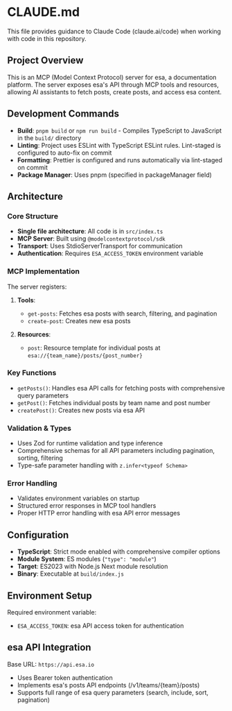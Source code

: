 # CLAUDE.md

This file provides guidance to Claude Code (claude.ai/code) when working with code in this repository.

## Project Overview

This is an MCP (Model Context Protocol) server for esa, a documentation platform. The server exposes esa's API through MCP tools and resources, allowing AI assistants to fetch posts, create posts, and access esa content.

## Development Commands

- **Build**: `pnpm build` or `npm run build` - Compiles TypeScript to JavaScript in the `build/` directory
- **Linting**: Project uses ESLint with TypeScript ESLint rules. Lint-staged is configured to auto-fix on commit
- **Formatting**: Prettier is configured and runs automatically via lint-staged on commit
- **Package Manager**: Uses pnpm (specified in packageManager field)

## Architecture

### Core Structure

- **Single file architecture**: All code is in `src/index.ts`
- **MCP Server**: Built using `@modelcontextprotocol/sdk`
- **Transport**: Uses StdioServerTransport for communication
- **Authentication**: Requires `ESA_ACCESS_TOKEN` environment variable

### MCP Implementation

The server registers:

1. **Tools**:

   - `get-posts`: Fetches esa posts with search, filtering, and pagination
   - `create-post`: Creates new esa posts

2. **Resources**:
   - `post`: Resource template for individual posts at `esa://{team_name}/posts/{post_number}`

### Key Functions

- `getPosts()`: Handles esa API calls for fetching posts with comprehensive query parameters
- `getPost()`: Fetches individual posts by team name and post number
- `createPost()`: Creates new posts via esa API

### Validation & Types

- Uses Zod for runtime validation and type inference
- Comprehensive schemas for all API parameters including pagination, sorting, filtering
- Type-safe parameter handling with `z.infer<typeof Schema>`

### Error Handling

- Validates environment variables on startup
- Structured error responses in MCP tool handlers
- Proper HTTP error handling with esa API error messages

## Configuration

- **TypeScript**: Strict mode enabled with comprehensive compiler options
- **Module System**: ES modules (`"type": "module"`)
- **Target**: ES2023 with Node.js Next module resolution
- **Binary**: Executable at `build/index.js`

## Environment Setup

Required environment variable:

- `ESA_ACCESS_TOKEN`: esa API access token for authentication

## esa API Integration

Base URL: `https://api.esa.io`

- Uses Bearer token authentication
- Implements esa's posts API endpoints (/v1/teams/{team}/posts)
- Supports full range of esa query parameters (search, include, sort, pagination)
